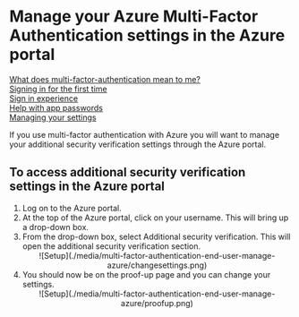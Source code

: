<properties 
	pageTitle="Manage your Azure MFA settings in the Azure portal" 
	description="This page will show users where in the Azure portal they need to go to manage their Azure MFA settings." 
	services="multi-factor-authentication" 
	documentationCenter="" 
	authors="billmath" 
	manager="terrylan" 
	editor="bryanla"/>

<tags 
	ms.service="multi-factor-authentication" 
	ms.workload="identity" 
	ms.tgt_pltfrm="na" 
	ms.devlang="na" 
	ms.topic="article" 
	ms.date="06/02/2015" 
	ms.author="billmath"/>

# Manage your Azure Multi-Factor Authentication settings in the Azure portal

[What does multi-factor-authentication mean to me?](multi-factor-authenticatio-end-user.md)<br> 
[Signing in for the first time](multi-factor-authentication-end-user-first-time.md)<br>
[Sign in experience](multi-factor-authentication-end-user-signin.md)<br>
[Help with app passwords](multi-factor-authentication-end-user-app-passwords.md)<br>
[Managing your settings](multi-factor-authentication-end-user-manage-settings.md)


If you use multi-factor authentication with Azure you will want to manage your additional security verification settings through the Azure portal.

## To access additional security verification settings in the Azure portal

<ol>
<li>Log on to the Azure portal.
<li>At the top of the Azure portal, click on your username. This will bring up a drop-down box.
<li>From the drop-down box, select Additional security verification. This will open the additional security verification section.

<center>![Setup](./media/multi-factor-authentication-end-user-manage-azure/changesettings.png)</center>

<li>You should now be on the proof-up page and you can change your settings.</li>

<center>![Setup](./media/multi-factor-authentication-end-user-manage-azure/proofup.png)</center>

